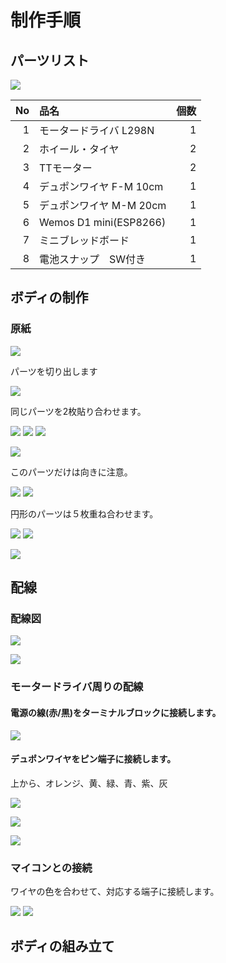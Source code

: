 # 制作手順

## パーツリスト

![](./img/全パーツリスト.jpg)

|No|品名|個数|
|--:|:--|--:|
|1  |モータードライバ L298N |1|
|2  |ホイール・タイヤ |2|
|3  |TTモーター |2|
|4  |デュポンワイヤ F-M 10cm|1|
|5  |デュポンワイヤ M-M 20cm|1|
|6  |Wemos D1 mini(ESP8266)|1|
|7  |ミニブレッドボード|1|
|8  |電池スナップ　SW付き|1|

## ボディの制作

### 原紙
![](./img/ボディ(原紙).jpg)

パーツを切り出します

![](./img/ボディ全パーツ.jpg)

同じパーツを2枚貼り合わせます。

![](./img/ボディ貼り合わせ①.jpg)
![](./img/ボディ貼り合わせ②.jpg)
![](./img/ボディ貼り合わせ③.jpg)

![](./img/ボディ貼り合わせ④.jpg)

このパーツだけは向きに注意。

![](./img/ボディ貼り合わせ⑤.jpg)
![](./img/ボディ貼り合わせ⑥.jpg)


円形のパーツは５枚重ね合わせます。

![](./img/ボディ(脚)①.jpg)
![](./img/ボディ(脚)②.jpg)



![](./img/構造図.png)

## 配線

### 配線図

![](./img/配線全体②.jpg)

![](./img/配線図.png)

### モータードライバ周りの配線

#### 電源の線(赤/黒)をターミナルブロックに接続します。

![](./img/モータードライバ周り.png)


#### デュポンワイヤをピン端子に接続します。

上から、オレンジ、黄、緑、青、紫、灰

![](./img/モータードライバ配線(ピンヘッダクローズアップ).jpg)

![](./img/モータードライバ配線(電源).jpg)

![](./img/モータードライバ配線(裏).jpg)

### マイコンとの接続

ワイヤの色を合わせて、対応する端子に接続します。

![](./img/マイコンの配線①.png)
![](./img/マイコンの配線②.png)

## ボディの組み立て


